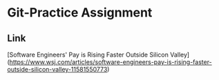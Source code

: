 # Git-Practice Assignment

## Link
[Software Engineers' Pay is Rising Faster Outside Silicon Valley] (https://www.wsj.com/articles/software-engineers-pay-is-rising-faster-outside-silicon-valley-11581550773)
